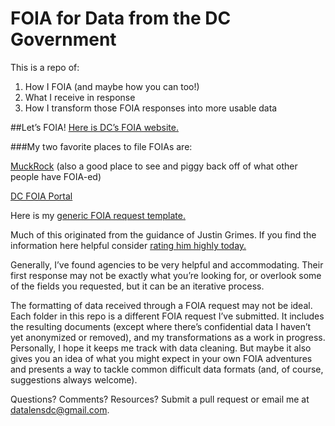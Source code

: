 # FOIA for Data from the DC Government
This is a repo of:
  1. How I FOIA (and maybe how you can too!)
  2. What I receive in response
  3. How I transform those FOIA responses into more usable data

##Let’s FOIA!
[Here is DC’s FOIA website.](http://dc.gov/page/freedom-information-act-foia)

###My two favorite places to file FOIAs are:

[MuckRock](https://www.muckrock.com/) (also a good place to see and piggy back off of what other people have FOIA-ed)

[DC FOIA Portal](https://foia-dc.gov/palMain.aspx)

Here is my [generic FOIA request template.](https://github.com/katerabinowitz/FOIA-Requests/blob/master/requestTemplate.md)

Much of this originated from the guidance of Justin Grimes. If you find the information here helpful consider [rating him highly today.](https://justgrimes.review/)

Generally, I’ve found agencies to be very helpful and accommodating. Their first response may not be exactly what you’re looking for, or overlook some of the fields you requested, but it can be an iterative process.

The formatting of data received through a FOIA request may not be ideal. Each folder in this repo is a different FOIA request I’ve submitted. It includes the resulting documents (except where there’s confidential data I haven’t yet anonymized or removed), and my transformations as a work in progress. Personally, I hope it keeps me track with data cleaning. But maybe it also gives you an idea of what you might expect in your own FOIA adventures and presents a way to tackle common difficult data formats (and, of course, suggestions always welcome).

Questions? Comments? Resources? Submit a pull request or email me at datalensdc@gmail.com.
